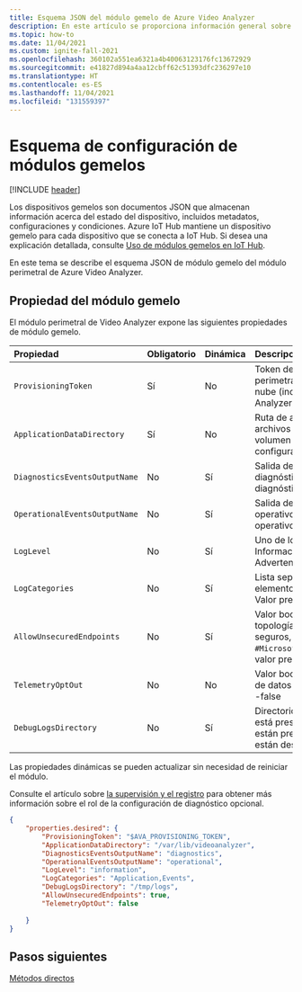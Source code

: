 ```yaml
---
title: Esquema JSON del módulo gemelo de Azure Video Analyzer
description: En este artículo se proporciona información general sobre el esquema JSON del módulo gemelo para el módulo perimetral de Azure Video Analyzer
ms.topic: how-to
ms.date: 11/04/2021
ms.custom: ignite-fall-2021
ms.openlocfilehash: 360102a551ea6321a4b40063123176fc13672929
ms.sourcegitcommit: e41827d894a4aa12cbff62c51393dfc236297e10
ms.translationtype: HT
ms.contentlocale: es-ES
ms.lasthandoff: 11/04/2021
ms.locfileid: "131559397"
---
```

# <a name="module-twin-configuration-schema"></a>Esquema de configuración de módulos gemelos

[!INCLUDE [header](includes/edge-env.md)]

Los dispositivos gemelos son documentos JSON que almacenan información acerca del estado del dispositivo, incluidos metadatos, configuraciones y condiciones. Azure IoT Hub mantiene un dispositivo gemelo para cada dispositivo que se conecta a IoT Hub. Si desea una explicación detallada, consulte [Uso de módulos gemelos en IoT Hub](../../../iot-hub/iot-hub-devguide-module-twins.md).

En este tema se describe el esquema JSON de módulo gemelo del módulo perimetral de Azure Video Analyzer.

## <a name="module-twin-properties"></a>Propiedad del módulo gemelo

El módulo perimetral de Video Analyzer expone las siguientes propiedades de módulo gemelo.

| Propiedad                    | Obligatorio | Dinámica | Descripción                                                  |
| :-------------------------- | :------- | :------ | :----------------------------------------------------------- |
| `ProvisioningToken`          | Sí      | No      | Token de autenticación para validar el módulo perimetral y aprovisionar los servicios en la nube (incluido el acceso a la cuenta de Video Analyzer) |
| `ApplicationDataDirectory`    | Sí      | No      | Ruta de acceso dentro del sistema de archivos del módulo que se asigna a un volumen montado para conservar la configuración.       |
| `DiagnosticsEventsOutputName` | No       | Sí     | Salida del centro para los eventos de diagnóstico. (Vacío significa que los diagnósticos no están publicados) |
| `OperationalEventsOutputName` | No       | Sí     | Salida del concentrador para eventos operativos. (Vacío significa que los eventos operativos no se publican) |
| `LogLevel`                    | No       | Sí     | Uno de los siguientes: · Detallado · Información (valor predeterminado) · Advertencia · Error · Ninguno |
| `LogCategories`               | No       | Sí     | Lista separada por comas de los siguientes elementos: Application, MediaPipeline, Events Valor predeterminado: Application, Events |
| `AllowUnsecuredEndpoints`     | No       | Sí     | Valor booleano para permitir la creación de topologías con puntos de conexión no seguros, como `#Microsoft.VideoAnalyzer.UnsecuredEndpoint`; valor predeterminado -true        |
| `TelemetryOptOut`             | No       | No     | Valor booleano para no participar en el envío de datos de telemetría; valor predeterminado -false       |
| `DebugLogsDirectory`          | No       | Sí     | Directorio para los registros de depuración. Si está presente, se generan registros. Si no están presentes, los registros de depuración están deshabilitados.       |

Las propiedades dinámicas se pueden actualizar sin necesidad de reiniciar el módulo. 

Consulte el artículo sobre [la supervisión y el registro](monitor-log-edge.md) para obtener más información sobre el rol de la configuración de diagnóstico opcional.

```json
{
    "properties.desired": {
        "ProvisioningToken": "$AVA_PROVISIONING_TOKEN",
        "ApplicationDataDirectory": "/var/lib/videoanalyzer",
        "DiagnosticsEventsOutputName": "diagnostics",
        "OperationalEventsOutputName": "operational",
        "LogLevel": "information",
        "LogCategories": "Application,Events",
        "DebugLogsDirectory": "/tmp/logs",
        "AllowUnsecuredEndpoints": true,
        "TelemetryOptOut": false    
     
    }
}
```

## <a name="next-steps"></a>Pasos siguientes

[Métodos directos](direct-methods.md)
